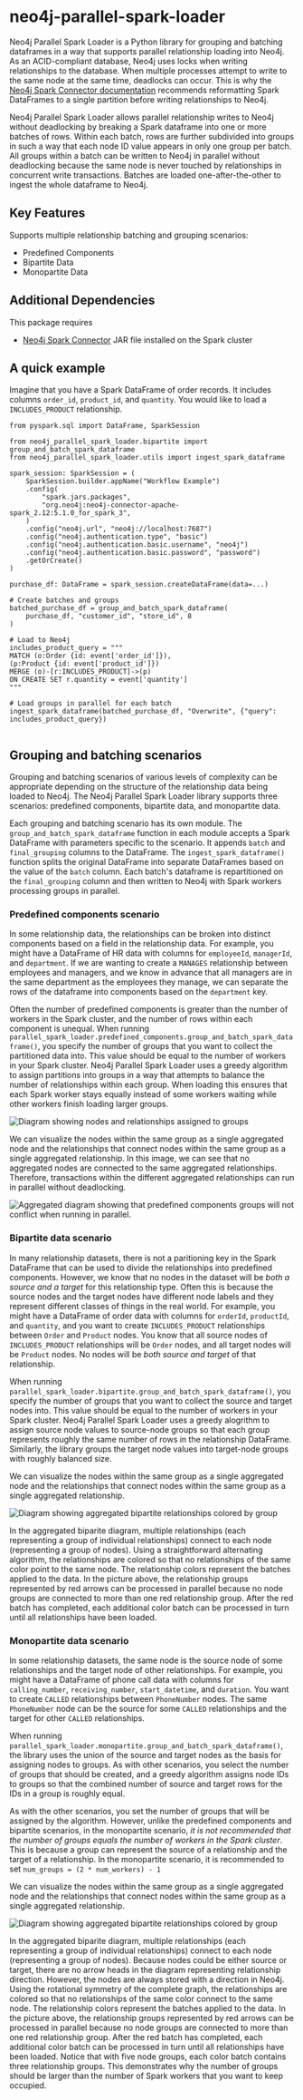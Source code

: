 # neo4j-parallel-spark-loader
Neo4j Parallel Spark Loader is a Python library for grouping and batching dataframes in a way that supports parallel relationship loading into Neo4j. As an ACID-compliant database, Neo4j uses locks when writing relationships to the database. When multiple processes attempt to write to the same node at the same time, deadlocks can occur. This is why the [Neo4j Spark Connector documentation](https://neo4j.com/docs/spark/current/write/relationship/) recommends reformatting Spark DataFrames to a single partition before writing relationships to Neo4j.

Neo4j Parallel Spark Loader allows parallel relationship writes to Neo4j without deadlocking by breaking a Spark dataframe into one or more batches of rows. Within each batch, rows are further subdivided into groups in such a way that each node ID value appears in only one group per batch. All groups within a batch can be written to Neo4j in parallel without deadlocking because the same node is never touched by relationships in concurrent write transactions. Batches are loaded one-after-the-other to ingest the whole dataframe to Neo4j.

## Key Features
Supports multiple relationship batching and grouping scenarios:
* Predefined Components
* Bipartite Data
* Monopartite Data

## Additional Dependencies

This package requires 
* [Neo4j Spark Connector](https://neo4j.com/docs/spark/current/installation/) JAR file installed on the Spark cluster

## A quick example
Imagine that you have a Spark DataFrame of order records. It includes columns `order_id`, `product_id`, and `quantity`. You would like to load a `INCLUDES_PRODUCT` relationship. 

```
from pyspark.sql import DataFrame, SparkSession

from neo4j_parallel_spark_loader.bipartite import group_and_batch_spark_dataframe
from neo4j_parallel_spark_loader.utils import ingest_spark_dataframe

spark_session: SparkSession = (
    SparkSession.builder.appName("Workflow Example")
    .config(
        "spark.jars.packages",
        "org.neo4j:neo4j-connector-apache-spark_2.12:5.1.0_for_spark_3",
    )
    .config("neo4j.url", "neo4j://localhost:7687")
    .config("neo4j.authentication.type", "basic")
    .config("neo4j.authentication.basic.username", "neo4j")
    .config("neo4j.authentication.basic.password", "password")
    .getOrCreate()
)

purchase_df: DataFrame = spark_session.createDataFrame(data=...)

# Create batches and groups
batched_purchase_df = group_and_batch_spark_dataframe(
    purchase_df, "customer_id", "store_id", 8
)

# Load to Neo4j
includes_product_query = """
MATCH (o:Order {id: event['order_id']}),
(p:Product {id: event['product_id']})
MERGE (o)-[r:INCLUDES_PRODUCT]->(p)
ON CREATE SET r.quantity = event['quantity']
"""

# Load groups in parallel for each batch
ingest_spark_dataframe(batched_purchase_df, "Overwrite", {"query": includes_product_query})


```

## Grouping and batching scenarios

Grouping and batching scenarios of various levels of complexity can be appropriate depending on the structure of the relationship data being loaded to Neo4j. The Neo4j Parallel Spark Loader library supports three scenarios: predefined components, bipartite data, and monopartite data.

Each grouping and batching scenario has its own module. The `group_and_batch_spark_dataframe` function in each module accepts a Spark DataFrame with parameters specific to the scenario. It appends `batch` and `final_grouping` columns to the DataFrame. The `ingest_spark_dataframe()` function splits the original DataFrame into separate DataFrames based on the value of the `batch` column. Each batch's dataframe is repartitioned on the `final_grouping` column and then written to Neo4j with Spark workers processing groups in parallel.

### Predefined components scenario

In some relationship data, the relationships can be broken into distinct components based on a field in the relationship data. For example, you might have a DataFrame of HR data with columns for `employeeId`, `managerId`, and `department`. If we are wanting to create a `MANAGES` relationship between employees and managers, and we know in advance that all managers are in the same department as the employees they manage, we can separate the rows of the dataframe into components based on the `department` key.

Often the number of predefined components is greater than the number of workers in the Spark cluster, and the number of rows within each component is unequal. When running `parallel_spark_loader.predefined_components.group_and_batch_spark_dataframe()`, you specify the number of groups that you want to collect the partitioned data into. This value should be equal to the number of workers in your Spark cluster. Neo4j Parallel Spark Loader uses a greedy algorithm to assign partitions into groups in a way that attempts to balance the number of relationships within each group. When loading this ensures that each Spark worker stays equally instead of some workers waiting while other workers finish loading larger groups.

![Diagram showing nodes and relationships assigned to groups](./docs/assets/images/predefined-components.png)

We can visualize the nodes within the same group as a single aggregated node and the relationships that connect nodes within the same group as a single aggregated relationship. In this image, we can see that no aggregated nodes are connected to the same aggregated relationships. Therefore, transactions within the different aggregated relationships can run in parallel without deadlocking.

![Aggregated diagram showing that predefined components groups will not conflict when running in parallel.](./docs/assets/images/predefined-components-aggregated-diagram.png)

### Bipartite data scenario

In many relationship datasets, there is not a paritioning key in the Spark DataFrame that can be used to divide the relationships into predefined components. However, we know that no nodes in the dataset will be *both a source and a target* for this relationship type. Often this is because the source nodes and the target nodes have different node labels and they represent different classes of things in the real world. For example, you might have a DataFrame of order data with columns for `orderId`, `productId`, and `quantity`, and you want to create `INCLUDES_PRODUCT` relationships between `Order` and `Product` nodes. You know that all source nodes of `INCLUDES_PRODUCT` relationships will be `Order` nodes, and all target nodes will be `Product` nodes. No nodes will be *both source and target* of that relationship.

When running `parallel_spark_loader.bipartite.group_and_batch_spark_dataframe()`, you specify the number of groups that you want to collect the source and target nodes into. This value should be equal to the number of workers in your Spark cluster. Neo4j Parallel Spark Loader uses a greedy alogrithm to assign source node values to source-node groups so that each group represents roughly the same number of rows in the relationship DataFrame. Similarly, the library groups the target node values into target-node groups with roughly balanced size.

We can visualize the nodes within the same group as a single aggregated node and the relationships that connect nodes within the same group as a single aggregated relationship. 

![Diagram showing aggregated bipartite relationships colored by group](./docs/assets/images/bipartite-coloring-diagram.png)

In the aggregated biparite diagram, multiple relationships (each representing a group of individual relationships) connect to each node (representing a group of nodes). Using a straightforward alternating algorithm, the relationships are colored so that no relationships of the same color point to the same node. The relationship colors represent the batches applied to the data. In the picture above, the relationship groups represented by red arrows can be processed in parallel because no node groups are connected to more than one red relationship group. After the red batch has completed, each additional color batch can be processed in turn until all relationships have been loaded.

### Monopartite data scenario

In some relationship datasets, the same node is the source node of some relationships and the target node of other relationships. For example, you might have a DataFrame of phone call data with columns for `calling_number`, `receiving_number`, `start_datetime`, and `duration`. You want to create `CALLED` relationships between `PhoneNumber` nodes. The same `PhoneNumber` node can be the source for some `CALLED` relationships and the target for other `CALLED` relationships.

When running `parallel_spark_loader.monopartite.group_and_batch_spark_dataframe()`, the library uses the union of the source and target nodes as the basis for assigning nodes to groups. As with other scenarios, you select the number of groups that should be created, and a greedy algorithm assigns node IDs to groups so that the combined number of source and target rows for the IDs in a group is roughly equal. 

As with the other scenarios, you set the number of groups that will be assigned by the algorithm. However, unlike the predefined components and bipartite scenarios, in the monopartite scenario, *it is not recommended that the number of groups equals the number of workers in the Spark cluster*. This is because a group can represent the source of a relationship and the target of a relationship. In the monopartite scenario, it is recommended to set `num_groups = (2 * num_workers) - 1`

We can visualize the nodes within the same group as a single aggregated node and the relationships that connect nodes within the same group as a single aggregated relationship. 

![Diagram showing aggregated bipartite relationships colored by group](./docs/assets/images/monopartite-coloring-diagram.png)

In the aggregated biparite diagram, multiple relationships (each representing a group of individual relationships) connect to each node (representing a group of nodes). Because nodes could be either source or target, there are no arrow heads in the diagram representing relationship direction. However, the nodes are always stored with a direction in Neo4j. Using the rotational symmetry of the complete graph, the relationships are colored so that no relationships of the same color connect to the same node. The relationship colors represent the batches applied to the data. In the picture above, the relationship groups represented by red arrows can be processed in parallel because no node groups are connected to more than one red relationship group. After the red batch has completed, each additional color batch can be processed in turn until all relationships have been loaded. Notice that with five node groups, each color batch contains three relationship groups. This demonstrates why the number of groups should be larger than the number of Spark workers that you want to keep occupied.